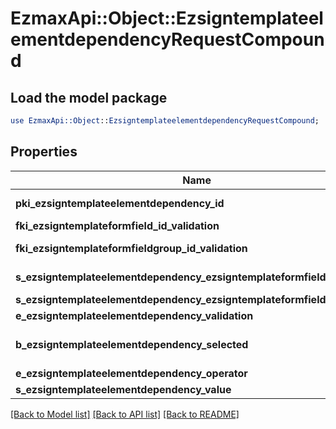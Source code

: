 # EzmaxApi::Object::EzsigntemplateelementdependencyRequestCompound

## Load the model package
```perl
use EzmaxApi::Object::EzsigntemplateelementdependencyRequestCompound;
```

## Properties
Name | Type | Description | Notes
------------ | ------------- | ------------- | -------------
**pki_ezsigntemplateelementdependency_id** | **int** | The unique ID of the Ezsigntemplateelementdependency | [optional] 
**fki_ezsigntemplateformfield_id_validation** | **int** | The unique ID of the Ezsigntemplateformfield | [optional] 
**fki_ezsigntemplateformfieldgroup_id_validation** | **int** | The unique ID of the Ezsigntemplateformfieldgroup | [optional] 
**s_ezsigntemplateelementdependency_ezsigntemplateformfieldgrouplabel** | **string** | The Label for the Ezsigntemplateformfieldgroup | [optional] 
**s_ezsigntemplateelementdependency_ezsigntemplateformfieldlabel** | **string** | The Label for the Ezsigntemplateformfield | [optional] 
**e_ezsigntemplateelementdependency_validation** | [**FieldEEzsigntemplateelementdependencyValidation**](FieldEEzsigntemplateelementdependencyValidation.md) |  | 
**b_ezsigntemplateelementdependency_selected** | **boolean** | Whether if it&#39;s selected or not when using eEzsigntemplateelementdependencyValidation &#x3D; Selected | [optional] 
**e_ezsigntemplateelementdependency_operator** | [**FieldEEzsigntemplateelementdependencyOperator**](FieldEEzsigntemplateelementdependencyOperator.md) |  | [optional] 
**s_ezsigntemplateelementdependency_value** | **string** | The value of the Ezsignelementdependency | [optional] 

[[Back to Model list]](../README.md#documentation-for-models) [[Back to API list]](../README.md#documentation-for-api-endpoints) [[Back to README]](../README.md)


